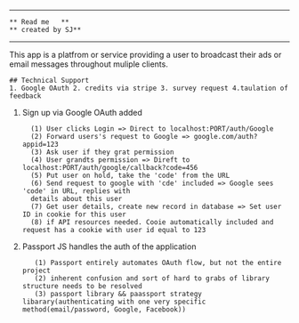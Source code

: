 
*********************
    ** Read me   **                                                           ** created by SJ**
*********************

This app is a platfrom or service providing a user to broadcast their ads or email messages throughout muliple clients.

    ## Technical Support
    1. Google OAuth 2. credits via stripe 3. survey request 4.taulation of feedback

 1. Sign up via Google OAuth added 

          (1) User clicks Login => Direct to localhost:PORT/auth/Google
          (2) Forward users's request to Google => google.com/auth?appid=123
          (3) Ask user if they grat permission
          (4) User grandts permission => Direft to localhost:PORT/auth/google/callback?code=456
          (5) Put user on hold, take the 'code' from the URL
          (6) Send request to google with 'cde' included => Google sees 'code' in URL, replies with 
          details about this user
          (7) Get user details, create new record in database => Set user ID in cookie for this user
          (8) if API resources needed. Cooie automatically included and request has a cookie with user id equal to 123


2. Passport JS handles the auth of the application

          (1) Passport entirely automates OAuth flow, but not the entire project
          (2) inherent confusion and sort of hard to grabs of library structure needs to be resolved
          (3) passport library && paassport strategy libarary(authenticating with one very specific method(email/password, Google, Facebook))
          